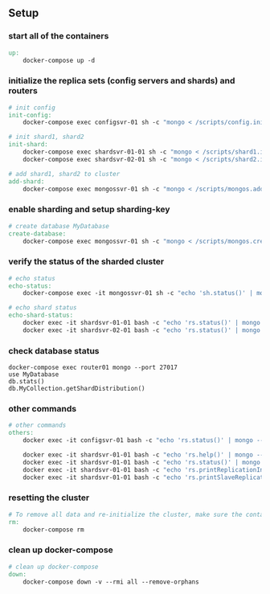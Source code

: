 ## Setup
### start all of the containers

```makefile
up:
	docker-compose up -d

```

### initialize the replica sets (config servers and shards) and routers




```makefile
# init config
init-config:
	docker-compose exec configsvr-01 sh -c "mongo < /scripts/config.initiate.js"

# init shard1, shard2
init-shard:
	docker-compose exec shardsvr-01-01 sh -c "mongo < /scripts/shard1.initate.js"
	docker-compose exec shardsvr-02-01 sh -c "mongo < /scripts/shard2.initate.js"

# add shard1, shard2 to cluster
add-shard:
	docker-compose exec mongossvr-01 sh -c "mongo < /scripts/mongos.addshard.js"

```


### enable sharding and setup sharding-key

```makefile
# create database MyDatabase
create-database:
	docker-compose exec mongossvr-01 sh -c "mongo < /scripts/mongos.create.database.js"

```


### verify the status of the sharded cluster

```makefile
# echo status
echo-status:
	docker-compose exec -it mongossvr-01 sh -c "echo 'sh.status()' | mongo --port 27017"

# echo shard status
echo-shard-status:
	docker exec -it shardsvr-01-01 bash -c "echo 'rs.status()' | mongo --port 27017"
	docker exec -it shardsvr-02-01 bash -c "echo 'rs.status()' | mongo --port 27017"
```

### check database status

```
docker-compose exec router01 mongo --port 27017
use MyDatabase
db.stats()
db.MyCollection.getShardDistribution()
```

### other commands

```makefile
# other commands
others:
	docker exec -it configsvr-01 bash -c "echo 'rs.status()' | mongo --port 27017"

	docker exec -it shardsvr-01-01 bash -c "echo 'rs.help()' | mongo --port 27017"
	docker exec -it shardsvr-01-01 bash -c "echo 'rs.status()' | mongo --port 27017"
	docker exec -it shardsvr-01-01 bash -c "echo 'rs.printReplicationInfo()' | mongo --port 27017"
	docker exec -it shardsvr-01-01 bash -c "echo 'rs.printSlaveReplicationInfo()' | mongo --port 27017"

```

### resetting the cluster

```makefile
# To remove all data and re-initialize the cluster, make sure the containers are stopped and then:
rm:
	docker-compose rm

```

### clean up docker-compose

```makefile
# clean up docker-compose
down:
	docker-compose down -v --rmi all --remove-orphans

```


